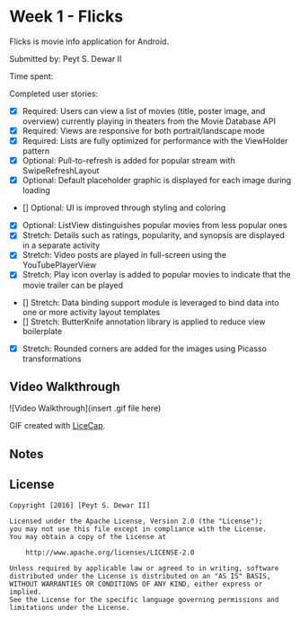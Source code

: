 # Week 1 - Flicks

Flicks is movie info application for Android.

Submitted by: Peyt S. Dewar II

Time spent: 

Completed user stories:

 * [x] Required: Users can view a list of movies (title, poster image, and overview) currently playing in theaters from the Movie Database API
 * [x] Required: Views are responsive for both portrait/landscape mode
 * [x] Required: Lists are fully optimized for performance with the ViewHolder pattern
 * [x] Optional: Pull-to-refresh is added for popular stream with SwipeRefreshLayout
 * [x] Optional: Default placeholder graphic is displayed for each image during loading
 * [] Optional: UI is improved through styling and coloring
 * [x] Optional: ListView distinguishes popular movies from less popular ones
 * [x] Stretch: Details such as ratings, popularity, and synopsis are displayed in a separate activity
 * [x] Stretch: Video posts are played in full-screen using the YouTubePlayerView
 * [x] Stretch: Play icon overlay is added to popular movies to indicate that the movie trailer can be played
 * [] Stretch: Data binding support module is leveraged to bind data into one or more activity layout templates
 * [] Stretch: ButterKnife annotation library is applied to reduce view boilerplate
 * [x] Stretch: Rounded corners are added for the images using Picasso transformations 

## Video Walkthrough 

![Video Walkthrough](insert .gif file here)

GIF created with [LiceCap](http://www.cockos.com/licecap/).
## Notes


## License

    Copyright [2016] [Peyt S. Dewar II]

    Licensed under the Apache License, Version 2.0 (the "License");
    you may not use this file except in compliance with the License.
    You may obtain a copy of the License at

        http://www.apache.org/licenses/LICENSE-2.0

    Unless required by applicable law or agreed to in writing, software
    distributed under the License is distributed on an "AS IS" BASIS,
    WITHOUT WARRANTIES OR CONDITIONS OF ANY KIND, either express or implied.
    See the License for the specific language governing permissions and
    limitations under the License.
